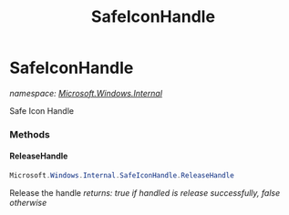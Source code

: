 ﻿---
title: SafeIconHandle
---

# SafeIconHandle
_namespace: [Microsoft.Windows.Internal](N-Microsoft.Windows.Internal.html)_

Safe Icon Handle

### Methods

#### ReleaseHandle
```csharp
Microsoft.Windows.Internal.SafeIconHandle.ReleaseHandle
```
Release the handle
_returns: true if handled is release successfully, false otherwise_





